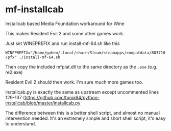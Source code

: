# mf-installcab
Installcab based Media Foundation workaround for Wine

This makes Resident Evil 2 and some other games work.

Just set WINEPREFIX and run install-mf-64.sh like this

`WINEPREFIX="/home/gaben/.local/share/Steam/steamapps/compatdata/883710/pfx" ./install-mf-64.sh`

Then copy the included mfplat.dll to the same directory as the `.exe` (e.g. re2.exe)

Resident Evil 2 should then work. I'm sure much more games too.

installcab.py is exactly the same as upstream except uncommented lines 129-137 (https://github.com/tonix64/python-installcab/blob/master/installcab.py

The difference between this is a better shell script, and almost no manual intervention needed. It's an extremely simple and short shell script, it's easy to understand.
